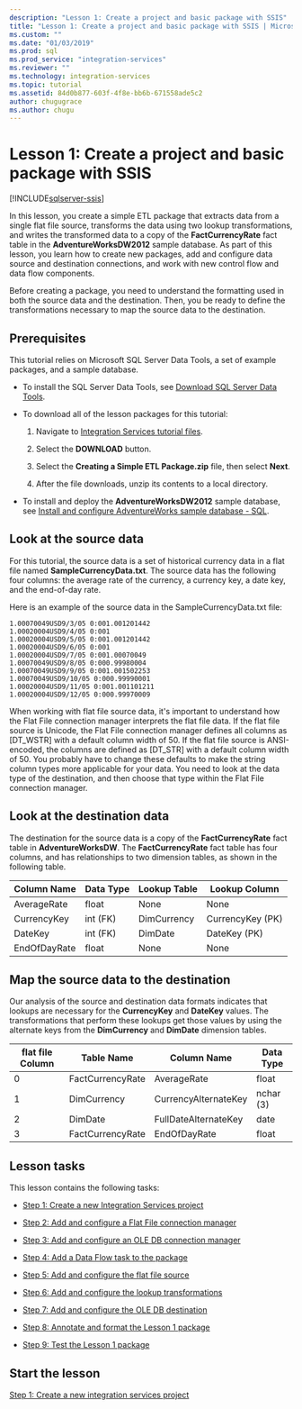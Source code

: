 ```yaml
---
description: "Lesson 1: Create a project and basic package with SSIS"
title: "Lesson 1: Create a project and basic package with SSIS | Microsoft Docs"
ms.custom: ""
ms.date: "01/03/2019"
ms.prod: sql
ms.prod_service: "integration-services"
ms.reviewer: ""
ms.technology: integration-services
ms.topic: tutorial
ms.assetid: 84d0b877-603f-4f8e-bb6b-671558ade5c2
author: chugugrace
ms.author: chugu
---
```

# Lesson 1: Create a project and basic package with SSIS

[!INCLUDE[sqlserver-ssis](../includes/applies-to-version/sqlserver-ssis.md)]



In this lesson, you create a simple ETL package that extracts data from a single flat file source, transforms the data using two lookup transformations, and writes the transformed data to a copy of the **FactCurrencyRate** fact table in the **AdventureWorksDW2012** sample database. As part of this lesson, you learn how to create new packages, add and configure data source and destination connections, and work with new control flow and data flow components.  
  
Before creating a package, you need to understand the formatting used in both the source data and the destination. Then, you be ready to define the transformations necessary to map the source data to the destination.  

## Prerequisites

This tutorial relies on Microsoft SQL Server Data Tools, a set of example packages, and a sample database.

* To install the SQL Server Data Tools, see [Download SQL Server Data Tools](../ssdt/download-sql-server-data-tools-ssdt.md).  
  
* To download all of the lesson packages for this tutorial:

    1.  Navigate to [Integration Services tutorial files](https://www.microsoft.com/download/details.aspx?id=56827).

    2.  Select the **DOWNLOAD** button.

    3.  Select the **Creating a Simple ETL Package.zip** file, then select **Next**.

    4.  After the file downloads, unzip its contents to a local directory.  

* To install and deploy the **AdventureWorksDW2012** sample database, see [Install and configure AdventureWorks sample database - SQL](../samples/adventureworks-install-configure.md).
  
## Look at the source data
For this tutorial, the source data is a set of historical currency data in a flat file named **SampleCurrencyData.txt**. The source data has the following four columns: the average rate of the currency, a currency key, a date key, and the end-of-day rate.  
  
Here is an example of the source data in the SampleCurrencyData.txt file:  
  
```
1.00070049USD9/3/05 0:001.001201442  
1.00020004USD9/4/05 0:001  
1.00020004USD9/5/05 0:001.001201442  
1.00020004USD9/6/05 0:001  
1.00020004USD9/7/05 0:001.00070049  
1.00070049USD9/8/05 0:000.99980004  
1.00070049USD9/9/05 0:001.001502253  
1.00070049USD9/10/05 0:000.99990001  
1.00020004USD9/11/05 0:001.001101211  
1.00020004USD9/12/05 0:000.99970009
```
  
When working with flat file source data, it's important to understand how the Flat File connection manager interprets the flat file data. If the flat file source is Unicode, the Flat File connection manager defines all columns as [DT_WSTR] with a default column width of 50. If the flat file source is ANSI-encoded, the columns are defined as [DT_STR] with a default column width of 50. You probably have to change these defaults to make the string column types more applicable for your data. You need to look at the data type of the destination, and then choose that type within the Flat File connection manager.  
  
## Look at the destination data
The destination for the source data is a copy of the **FactCurrencyRate** fact table in **AdventureWorksDW**. The **FactCurrencyRate** fact table has four columns, and has relationships to two dimension tables, as shown in the following table.  
  
|Column Name|Data Type|Lookup Table|Lookup Column|  
|---------------|-------------|----------------|-----------------|  
|AverageRate|float|None|None|  
|CurrencyKey|int (FK)|DimCurrency|CurrencyKey (PK)|  
|DateKey|int (FK)|DimDate|DateKey (PK)|  
|EndOfDayRate|float|None|None|  
  
## Map the source data to the destination  
Our analysis of the source and destination data formats indicates that lookups are necessary for the **CurrencyKey** and **DateKey** values. The transformations that perform these lookups get those values by using the alternate keys from the **DimCurrency** and **DimDate** dimension tables.  
  
|flat file Column|Table Name|Column Name|Data Type|  
|--------------------|--------------|---------------|-------------|  
|0|FactCurrencyRate|AverageRate|float|  
|1|DimCurrency|CurrencyAlternateKey|nchar (3)|  
|2|DimDate|FullDateAlternateKey|date|  
|3|FactCurrencyRate|EndOfDayRate|float|  
  
## Lesson tasks  
This lesson contains the following tasks:  
  
-   [Step 1: Create a new Integration Services project](../integration-services/lesson-1-1-creating-a-new-integration-services-project.md)  
  
-   [Step 2: Add and configure a Flat File connection manager](../integration-services/lesson-1-2-adding-and-configuring-a-flat-file-connection-manager.md)  
  
-   [Step 3: Add and configure an OLE DB connection manager](../integration-services/lesson-1-3-adding-and-configuring-an-ole-db-connection-manager.md)  
  
-   [Step 4: Add a Data Flow task to the package](../integration-services/lesson-1-4-adding-a-data-flow-task-to-the-package.md)  
  
-   [Step 5: Add and configure the flat file source](../integration-services/lesson-1-5-adding-and-configuring-the-flat-file-source.md)  
  
-   [Step 6: Add and configure the lookup transformations](../integration-services/lesson-1-6-adding-and-configuring-the-lookup-transformations.md)  
  
-   [Step 7: Add and configure the OLE DB destination](../integration-services/lesson-1-7-adding-and-configuring-the-ole-db-destination.md)  
  
-   [Step 8: Annotate and format the Lesson 1 package](../integration-services/lesson-1-8-making-the-lesson-1-package-easier-to-understand.md)  
  
-   [Step 9: Test the Lesson 1 package](../integration-services/lesson-1-9-testing-the-lesson-1-tutorial-package.md)  
  
## Start the lesson  
[Step 1: Create a new integration services project](../integration-services/lesson-1-1-creating-a-new-integration-services-project.md)  
  
